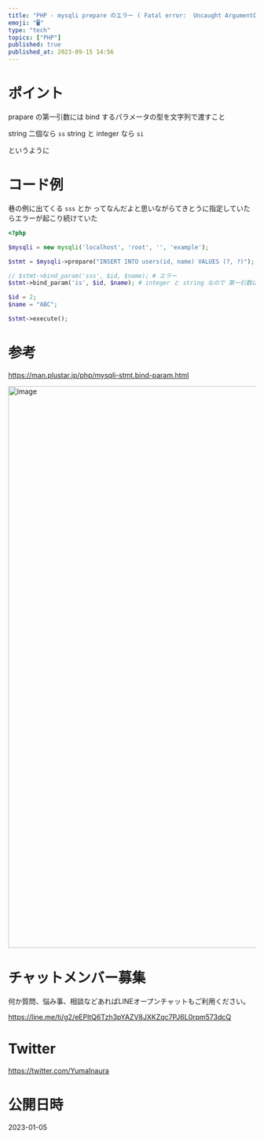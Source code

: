 ```yaml
---
title: "PHP - mysqli prepare のエラー ( Fatal error:  Uncaught ArgumentCountError:"
emoji: "🖥"
type: "tech"
topics: ["PHP"]
published: true
published_at: 2023-09-15 14:56
---
```


# ポイント

prapare の第一引数には bind するパラメータの型を文字列で渡すこと

string 二個なら `ss`
string と integer なら `si`

というように


# コード例

巷の例に出てくる  `sss` とか ってなんだよと思いながらてきとうに指定していたらエラーが起こり続けていた

```php
<?php

$mysqli = new mysqli('localhost', 'root', '', 'example');

$stmt = $mysqli->prepare("INSERT INTO users(id, name) VALUES (?, ?)");

// $stmt->bind_param('sss', $id, $name); # エラー
$stmt->bind_param('is', $id, $name); # integer と string なので 第一引数は is

$id = 2;
$name = "ABC";

$stmt->execute();
```

# 参考

https://man.plustar.jp/php/mysqli-stmt.bind-param.html

<img width="1141" alt="image" src="https://user-images.githubusercontent.com/13635059/210698473-1d1f00cd-d96c-4c78-9f84-ad6eed157ff0.png">


# チャットメンバー募集


何か質問、悩み事、相談などあればLINEオープンチャットもご利用ください。

https://line.me/ti/g2/eEPltQ6Tzh3pYAZV8JXKZqc7PJ6L0rpm573dcQ


# Twitter

https://twitter.com/YumaInaura


# 公開日時

2023-01-05

